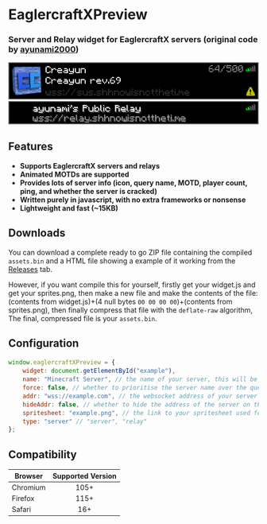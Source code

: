 # EaglercraftXPreview
### Server and Relay widget for EaglercraftX servers (original code by [ayunami2000](https://github.com/ayunami2000))

![Server](img/server.png)
![Relay](img/relay.png)

## Features
- **Supports EaglercraftX servers and relays**
- **Animated MOTDs are supported**
- **Provides lots of server info (icon, query name, MOTD, player count, ping, and whether the server is cracked)**
- **Written purely in javascript, with no extra frameworks or nonsense**
- **Lightweight and fast (~15KB)**

## Downloads
You can download a complete ready to go ZIP file containing the compiled `assets.bin` and a HTML file showing a example of it working from the [Releases](https://github.com/fergusfergusfergus/eaglerxpreview/releases) tab.

However, if you want compile this for yourself, firstly get your widget.js and get your sprites.png, then make a new file and make the contents of the file: (contents from widget.js)+(4 null bytes `00 00 00 00`)+(contents from sprites.png), then finally compress that file with the `deflate-raw` algorithm, The final, compressed file is your `assets.bin`.

## Configuration
```javascript
window.eaglercraftXPreview = {
	widget: document.getElementById("example"),
	name: "Minecraft Server", // the name of your server, this will be displayed on your widget.
	force: false, // whether to prioritise the server name over the query name.
	addr: "wss://example.com", // the websocket address of your server
	hideAddr: false, // whether to hide the address of the server on the widget
	spritesheet: "example.png", // the link to your spritesheet used for showing icons on the widget
	type: "server" // "server", "relay"
};
```

## Compatibility
| Browser   | Supported Version |
|-----------|:----------------:|
| Chromium  | 105+             |
| Firefox   | 115+             |
| Safari    | 16+              |
